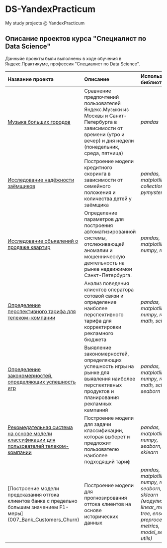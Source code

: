 # DS-YandexPracticum
My study projects @ YandexPracticum

## Описание проектов курса "Специалист по Data Science"

Данныйе проекты были выполнены в ходе обучения в Яндекс.Практикуме, профессия "Специалист по Data Science".

| Название проекта | Описание | Используемые библиотеки | 
| :---------------------- | :---------------------- | :---------------------- |
| [Музыка больших городов](001_Music) | Сравнение предпочтений пользователей Яндекс.Музыки из Москвы и Санкт-Петербурга в зависимости от времени (утро и вечер) и дня недели (понедельник, среда, пятница)| *pandas* |
| [Исследование надёжности заёмщиков](002_Credit_Scoring) | Построение модели кредитного скоринга в зависимости от семейного положения и количества детей у заёмщика| *pandas, matplotlib, os, collections, pymystem3* |
| [Исследование объявлений о продаже квартир](003_Real_Estate) | Определение параметров для построения автоматизированной системы, отслеживающей аномалии и мошенническую деятельность на рынке недвижимои Санкт-Петербурга.| *pandas, matplotlib, os, numpy, re* |
| [Определение перспективного тарифа для телеком-компании](004_Telecom) | Анализ поведения клиентов оператора сотовой связи и определение наиболее перспективного тарифа для корректировки рекламного бюджета| *pandas, matplotlib, os, numpy, re, math, scipy* |
| [Определение закономерностей, определяющих успешность игр](005_Games) | Выявление закономерностей, определяющих успешность игры на рынке для выявления наиболее перспективных продуктов и планирования рекламных кампаний| *pandas, matplotlib, os, numpy, re, math, scipy, seaborn* |
| [Рекомедательная система на основе модели классификации для пользователей телеком-компании](006_Telecom_Classification_Model) | Построение модели для задачи классификации, которая выберет и предложит пользователю наиболее подходящий тариф| *pandas, matplotlib, os, numpy, seaborn, sklearn* |
| [Построение модели предсказания оттока клиентов банка с предельно большим значением F1-меры] (007_Bank_Customers_Churn) | Построение модели для прогнозирования оттока клиентов на основе исторических данных| *pandas, matplotlib, os, numpy, re seaborn, sklearn (модули: linear_model, tree, ensemble, preprocessing, metrics, model_selection, utils)* |
